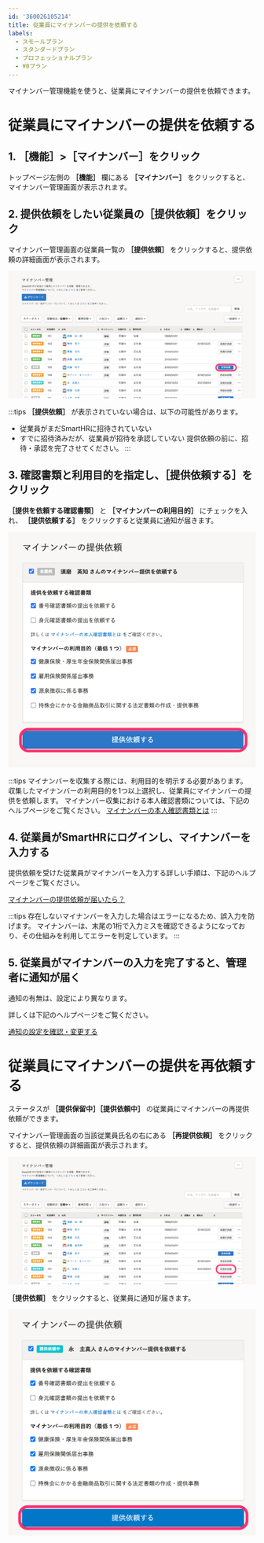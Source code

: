```yaml
---
id: '360026105214'
title: 従業員にマイナンバーの提供を依頼する
labels:
  - スモールプラン
  - スタンダードプラン
  - プロフェッショナルプラン
  - ¥0プラン
---
```

マイナンバー管理機能を使うと、従業員にマイナンバーの提供を依頼できます。

# 従業員にマイナンバーの提供を依頼する

## 1\. ［機能］>［マイナンバー］をクリック

トップページ左側の **［機能］** 欄にある **［マイナンバー］** をクリックすると、マイナンバー管理画面が表示されます。

## 2\. 提供依頼をしたい従業員の［提供依頼］をクリック

マイナンバー管理画面の従業員一覧の **［提供依頼］** をクリックすると、提供依頼の詳細画面が表示されます。

![](./mynum_02.png)

:::tips
 **［提供依頼］** が表示されていない場合は、以下の可能性があります。
- 従業員がまだSmartHRに招待されていない
- すでに招待済みだが、従業員が招待を承認していない
提供依頼の前に、招待・承認を完了させてください。
:::

## 3\. 確認書類と利用目的を指定し、［提供依頼する］をクリック

 **［提供を依頼する確認書類］** と **［マイナンバーの利用目的］** にチェックを入れ、 **［提供依頼する］** をクリックすると従業員に通知が届きます。

![](./mynum_admin_03.png)

:::tips
マイナンバーを収集する際には、利用目的を明示する必要があります。
収集したマイナンバーの利用目的を1つ以上選択し、従業員にマイナンバーの提供を依頼します。
マイナンバー収集における本人確認書類については、下記のヘルプページをご覧ください。
[マイナンバーの本人確認書類とは](https://knowledge.smarthr.jp/hc/ja/articles/360026266453)
:::

## 4\. 従業員がSmartHRにログインし、マイナンバーを入力する

提供依頼を受けた従業員がマイナンバーを入力する詳しい手順は、下記のヘルプページをご覧ください。

[マイナンバーの提供依頼が届いたら？](https://knowledge.smarthr.jp/hc/ja/articles/360026266313)

:::tips
存在しないマイナンバーを入力した場合はエラーになるため、誤入力を防げます。
マイナンバーは、末尾の1桁で入力ミスを確認できるようになっており、その仕組みを利用してエラーを判定しています。
:::

## 5\. 従業員がマイナンバーの入力を完了すると、管理者に通知が届く

通知の有無は、設定により異なります。

詳しくは下記のヘルプページをご覧ください。

[通知の設定を確認・変更する](https://knowledge.smarthr.jp/hc/ja/articles/360033353774)

# 従業員にマイナンバーの提供を再依頼する

ステータスが **［提供保留中］［提供依頼中］** の従業員にマイナンバーの再提供依頼ができます。

マイナンバー管理画面の当該従業員氏名の右にある **［再提供依頼］** をクリックすると、提供依頼の詳細画面が表示されます。

![](./mynum_03.png)

 **［提供依頼］** をクリックすると、従業員に通知が届きます。

![](./__________2021-06-04_15_37_13.png)
